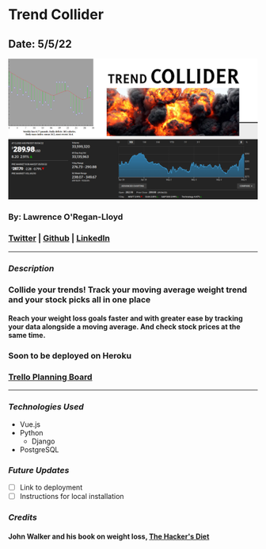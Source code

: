 # Trend Collider

## Date: 5/5/22

<img src="https://raw.githubusercontent.com/LawrenceOL/trendcollider/main/assets/trend%20collider.png" alt="Trend Collider"  style="max-width: 100%;">

### By: Lawrence O'Regan-Lloyd

### [Twitter](https://twitter.com/Lawrence_OL) | [Github](https://github.com/LawrenceOL) | [LinkedIn](https://www.linkedin.com/in/lawrenceol/)

---

### **_Description_**

### Collide your trends! Track your moving average weight trend and your stock picks all in one place

#### Reach your weight loss goals faster and with greater ease by tracking your data alongside a moving average. And check stock prices at the same time.

### Soon to be deployed on Heroku

### [Trello Planning Board](https://trello.com/b/2Av2SPUI/trendsmash)

---

### **_Technologies Used_**

- Vue.js
- Python
  - Django
- PostgreSQL

### **_Future Updates_**

- [ ] Link to deployment
- [ ] Instructions for local installation

### **_Credits_**

#### John Walker and his book on weight loss, [The Hacker's Diet](https://www.fourmilab.ch/hackdiet/)
